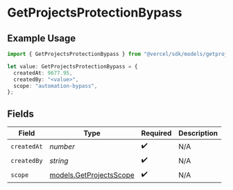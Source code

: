 # GetProjectsProtectionBypass

## Example Usage

```typescript
import { GetProjectsProtectionBypass } from "@vercel/sdk/models/getprojectsop.js";

let value: GetProjectsProtectionBypass = {
  createdAt: 9677.95,
  createdBy: "<value>",
  scope: "automation-bypass",
};
```

## Fields

| Field                                                    | Type                                                     | Required                                                 | Description                                              |
| -------------------------------------------------------- | -------------------------------------------------------- | -------------------------------------------------------- | -------------------------------------------------------- |
| `createdAt`                                              | *number*                                                 | :heavy_check_mark:                                       | N/A                                                      |
| `createdBy`                                              | *string*                                                 | :heavy_check_mark:                                       | N/A                                                      |
| `scope`                                                  | [models.GetProjectsScope](../models/getprojectsscope.md) | :heavy_check_mark:                                       | N/A                                                      |